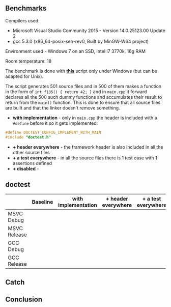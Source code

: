 ## Benchmarks

Compilers used:

- Microsoft Visual Studio Community 2015 - Version 14.0.25123.00 Update 2
- gcc 5.3.0 (x86_64-posix-seh-rev0, Built by MinGW-W64 project) 

Environment used - Windows 7 on an SSD, Intel i7 3770k, 16g RAM

Room temperature: 18

The benchmark is done with [**this**](../../scripts/bench/bench.py) script only under Windows (but can be adapted for Unix). 

The script generates 501 source files and in 500 of them makes a function in the form of ```int f135() { return 42; }``` and in ```main.cpp``` it forward declares all the 500 such dummy functions and accumulates their result to return from the ```main()``` function. This is done to ensure that all source files are built and that the linker doesn't remove something.

- **with implementation** - only in ```main.cpp``` the header is included with a ```#define``` before it so it gets implemented:

```c++
#define DOCTEST_CONFIG_IMPLEMENT_WITH_MAIN
#include "doctest.h"
```

- **+ header everywhere** - the framework header is also included in all the other source files
- **+ a test everywhere** - in all the source files there is 1 test case with 1 assertions defined
- **+ disabled** -

## doctest

| &nbsp; | Baseline | with implementation | + header everywhere | + a test everywhere | + disabled |
|--------------|----------|---------------------|------------------------------|---------------------|-------------------------|
| MSVC Debug |  |  |  |  |  |
| MSVC Release |  |  |  |  |  |
| GCC Debug |  |  |  |  |  |
| GCC Release |  |  |  |  |  |

## Catch

## Conclusion

